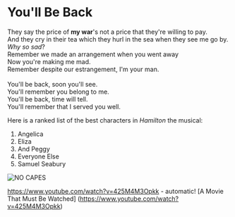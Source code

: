 # You'll Be Back

They say the price of **my war**'s not a price that they're willing to pay.\
And they cry in their tea which they hurl in the sea when they see me go by.\
_Why so sad_?\
Remember we made an arrangement when you went away\
Now you're making me mad.\
Remember despite our estrangement, I'm your man.\
\
You'll be back, soon you'll see.\
You'll remember you belong to me.\
You'll be back, time will tell.\
You'll remember that I served you well.

Here is a ranked list of the best characters in *Hamilton* the musical:
1. Angelica
1. Eliza
1. And Peggy
1. Everyone Else
1. Samuel Seabury

![NO CAPES](https://upload.wikimedia.org/wikipedia/en/thumb/0/09/Edna_Mode_promotional_image.jpg/220px-Edna_Mode_promotional_image.jpg)

https://www.youtube.com/watch?v=425M4M3Opkk - automatic!
[A Movie That Must Be Watched] (https://www.youtube.com/watch?v=425M4M3Opkk)
